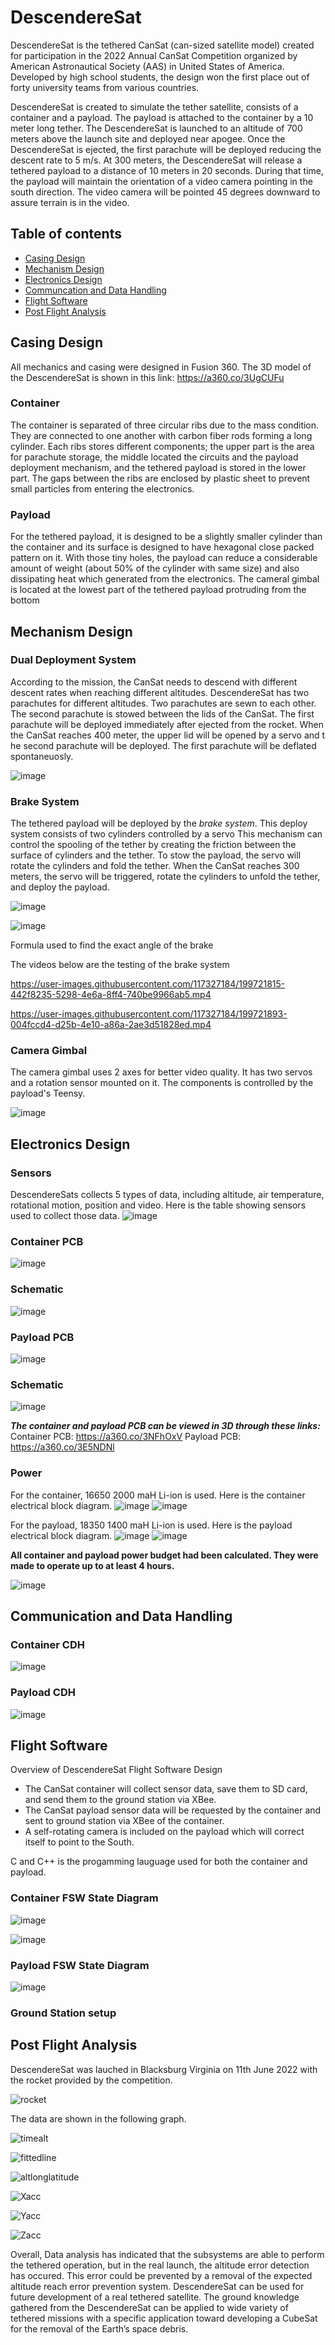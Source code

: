 # DescendereSat

DescendereSat is the tethered CanSat (can-sized satellite model)  created for participation in the 2022 Annual CanSat Competition organized by American Astronautical Society (AAS) in United States of America. Developed by high school students, the design won the first place out of forty university teams from various countries.

DescendereSat is created to simulate the tether satellite, consists of a container and a payload. The payload is attached to the container by a 10 meter long tether. The DescendereSat is launched to an altitude of 700 meters above the launch site and deployed near apogee. Once the DescendereSat is ejected, the first parachute will be deployed reducing the descent rate to 5 m/s. At 300 meters, the DescendereSat will release a tethered payload to a distance of 10 meters in 20 seconds. During that time, the payload will maintain the orientation of a video camera pointing in the south direction. The video camera will be pointed 45 degrees downward to assure terrain is in the video.

## Table of contents
* [Casing Design](#casing-design)
* [Mechanism Design](#mechanism-design)
* [Electronics Design](#electronics-design)
* [Communcation and Data Handling](#communication-and-data-handling)
* [Flight Software](#flight-software)
* [Post Flight Analysis](#post-flight-analysis)
## Casing Design
All mechanics and casing were designed in Fusion 360. The 3D model of the DescendereSat is shown in this link: https://a360.co/3UgCUFu

### Container
The container is separated of three circular ribs due to the mass condition. They are connected to one another with carbon fiber rods forming a long cylinder. Each ribs stores different components; the upper part is the area for parachute storage, the middle located the circuits and the payload deployment mechanism, and the tethered payload is stored in the lower part. The gaps between the ribs are enclosed by plastic sheet to prevent small particles from entering the electronics.

### Payload
For the tethered payload, it is designed to be a slightly smaller cylinder than the container and its surface is designed to have hexagonal close packed pattern on it. With those tiny holes, the payload can reduce a considerable amount of weight (about 50% of the cylinder with same size) and also dissipating heat which generated from the electronics. The cameral gimbal is located at the lowest part of the tethered payload protruding from the bottom

## Mechanism Design

### Dual Deployment System
According to the mission, the CanSat needs to descend with different descent rates when reaching different altitudes. DescendereSat has two parachutes for different altitudes. Two parachutes are sewn to each other. The second parachute is stowed between the lids of the CanSat. The first parachute will be deployed immediately after ejected from the rocket. When the CanSat reaches 400 meter, the upper lid will be opened by a servo and t he second parachute will be deployed. The first parachute will be deflated spontaneuosly.

![image](https://user-images.githubusercontent.com/117327184/199677697-bb5db88a-7ee7-4721-9a2e-4563fe496820.png)

### Brake System
The tethered payload will be deployed by the _brake system_. This deploy system consists of two cylinders controlled by a servo
This mechanism can control the spooling of the tether by creating the friction between the surface of cylinders and the tether.
To stow the payload, the servo will rotate the cylinders and fold the tether. When the CanSat reaches 300 meters, the servo will be triggered, rotate the cylinders to unfold the tether, and deploy the payload.

![image](https://user-images.githubusercontent.com/117327184/199678757-d9de0f6c-d7aa-4a04-bcf5-9a1a24006fdc.png)

![image](https://user-images.githubusercontent.com/117327184/200590020-2c213dbb-fed9-4d52-a724-229ddfca44e0.png)

Formula used to find the exact angle of the brake



The videos below are the testing of the brake system


https://user-images.githubusercontent.com/117327184/199721815-442f8235-5298-4e6a-8ff4-740be9966ab5.mp4

https://user-images.githubusercontent.com/117327184/199721893-004fccd4-d25b-4e10-a86a-2ae3d51828ed.mp4



### Camera Gimbal
The camera gimbal uses 2 axes for better video quality. It has two servos and a rotation sensor mounted on it. The components is controlled by the payload's Teensy.

![image](https://user-images.githubusercontent.com/117327184/199683427-2868a688-fb1b-4a89-ae9a-7c806ab500a9.png)


## Electronics Design
### Sensors
DescendereSats collects 5 types of data, including altitude, air temperature, rotational motion, position and video. Here is the table showing sensors used to collect those data. 
![image](https://user-images.githubusercontent.com/117327184/199681950-76a323c5-1183-4da2-b535-cfaf7d12b91e.png)

### Container PCB

![image](https://user-images.githubusercontent.com/117327184/199683858-576ba486-14d9-4530-806b-2ea8415a3a2b.png)

### Schematic 

![image](https://user-images.githubusercontent.com/117327184/200562456-05a575d9-5285-4f66-9038-d4396c77bee6.png)

### Payload PCB
![image](https://user-images.githubusercontent.com/117327184/199684308-458ba3e5-bac7-4a5e-ba4f-12d1c68c08f2.png)

### Schematic
![image](https://user-images.githubusercontent.com/117327184/200562568-95a52b3c-00da-4100-96e6-57331cfdab93.png)

***The container and payload PCB can be viewed in 3D through these links:*** 
Container PCB: https://a360.co/3NFhOxV
Payload PCB: https://a360.co/3E5NDNl

### Power
For the container, 16650 2000 maH Li-ion is used. Here is the container electrical block diagram.
![image](https://user-images.githubusercontent.com/117327184/199684942-51590388-349d-4517-bb64-57f91565de36.png)
![image](https://user-images.githubusercontent.com/117327184/199685175-07a10db4-8777-49c2-badc-6eed6f74bc4b.png)

For the payload, 18350 1400 maH Li-ion is used. Here is the payload electrical block diagram.
![image](https://user-images.githubusercontent.com/117327184/199685247-b134850e-ec59-49ba-bd63-0b6ea949d823.png)
![image](https://user-images.githubusercontent.com/117327184/199685299-d8c31599-7b31-4b7f-812f-24f4d734048f.png)

**All container and payload power budget had been calculated. They were made to operate up to at least 4 hours.**

![image](https://user-images.githubusercontent.com/117327184/199685635-2c1f71ee-bce1-46ef-afcd-8d15c091c8cb.png)

## Communication and Data Handling

### Container CDH

![image](https://user-images.githubusercontent.com/117327184/199687476-058ff25c-dbaf-4df8-af9c-17b6c002b7c2.png)

### Payload CDH 

![image](https://user-images.githubusercontent.com/117327184/199687675-1af8238e-3d03-4b16-b7ad-af0083c88d4e.png)

## Flight Software
Overview of DescendereSat Flight Software Design
* The CanSat container will collect sensor data, save them to SD card, and send them to the ground station via XBee. 
* The CanSat payload sensor data will be requested by the container and sent to ground station via XBee of the container. 
* A self-rotating camera is included on the payload which will correct itself to point to the South.

C and C++ is the progamming lauguage used for both the container and payload. 

### Container FSW State Diagram

![image](https://user-images.githubusercontent.com/117327184/199689090-9888f3f5-f78f-4c95-8143-e31fa9376a14.png)

![image](https://user-images.githubusercontent.com/117327184/199689153-1b22bed3-4721-4b0b-8b7a-8ba8a20bce66.png)

### Payload FSW State Diagram 

![image](https://user-images.githubusercontent.com/117327184/199689220-cae1f7d9-7e24-4bfc-a794-c2ba3c407d01.png)

### Ground Station setup

## Post Flight Analysis
DescendereSat was lauched in Blacksburg Virginia on 11th June 2022 with the rocket provided by the competition. 

![rocket](https://user-images.githubusercontent.com/117327184/199715500-9df989a2-b200-451f-8b37-ee1e01780cdd.png)

The data are shown in the following graph.

![timealt](https://user-images.githubusercontent.com/117327184/199715614-ab3195b3-8aeb-44f4-a0b8-8ef356837814.png)

![fittedline](https://user-images.githubusercontent.com/117327184/199715632-58fe51b4-35a8-466e-8700-afd19a8153e2.png)

![altlonglatitude](https://user-images.githubusercontent.com/117327184/199715651-dd63860b-89f0-4a3a-a284-7ae9485186cd.png)

![Xacc](https://user-images.githubusercontent.com/117327184/199715750-397e7224-5450-4ec5-bfab-4e5e92726547.png)

![Yacc](https://user-images.githubusercontent.com/117327184/199715764-bc95a0e6-2827-4e01-a057-08b3ca394bf8.png)

![Zacc](https://user-images.githubusercontent.com/117327184/199715784-b46aebd7-7d95-4afd-b29b-ddefc2042be1.png)

Overall, Data analysis has indicated that the subsystems are able to perform the tethered operation, but in the real launch, the altitude error detection has occured.
This error could be prevented by a removal of the expected altitude reach error prevention system. DescendereSat can be used for future development of a real tethered satellite. The ground knowledge gathered from the DescendereSat can be applied to wide variety of tethered missions with a specific application toward developing a CubeSat for the removal of the Earth’s space debris.
